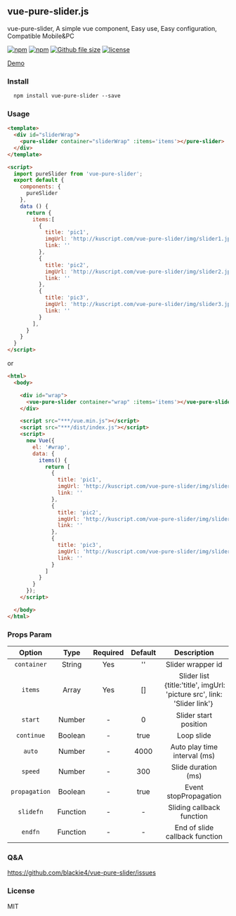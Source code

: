 ## vue-pure-slider.js

vue-pure-slider, A simple vue component, Easy use, Easy configuration, Compatible Mobile&PC

[![npm](https://img.shields.io/npm/v/vue-pure-slider.svg)](https://www.npmjs.com/package/vue-pure-slider)
[![npm](https://img.shields.io/npm/dm/vue-pure-slider.svg)](https://www.npmjs.com/package/vue-pure-slider)
[![Github file size](https://img.shields.io/github/size/blackie4/vue-pure-slider/dist/index.js.svg)](https://www.npmjs.com/package/vue-pure-slider)
[![license](https://img.shields.io/github/license/mashape/apistatus.svg)](https://www.npmjs.com/package/vue-pure-slider)

[Demo](http://kuscript.com/vue-pure-slider/index.html)

### Install

```html
  npm install vue-pure-slider --save
```

### Usage

```html
<template>
  <div id="sliderWrap">
    <pure-slider container="sliderWrap" :items='items'></pure-slider>
  </div>
</template>

<script>
  import pureSlider from 'vue-pure-slider';
  export default {
    components: {
      pureSlider
    },
    data () {
      return {
        items:[
          {
            title: 'pic1',
            imgUrl: 'http://kuscript.com/vue-pure-slider/img/slider1.jpg',
            link: ''
          },
          {
            title: 'pic2',
            imgUrl: 'http://kuscript.com/vue-pure-slider/img/slider2.jpg',
            link: ''
          },
          {
            title: 'pic3',
            imgUrl: 'http://kuscript.com/vue-pure-slider/img/slider3.jpg',
            link: ''
          }
        ],
      }
    }
  }
</script>
```
or
```html
<html>
  <body>

    <div id="wrap">
      <vue-pure-slider container="wrap" :items='items'></vue-pure-slider>
    </div>

    <script src="***/vue.min.js"></script>
    <script src="***/dist/index.js"></script>
    <script>
      new Vue({
        el: '#wrap',
        data: {
          items() {
            return [
              {
                title: 'pic1',
                imgUrl: 'http://kuscript.com/vue-pure-slider/img/slider1.jpg',
                link: ''
              },
              {
                title: 'pic2',
                imgUrl: 'http://kuscript.com/vue-pure-slider/img/slider2.jpg',
                link: ''
              },
              {
                title: 'pic3',
                imgUrl: 'http://kuscript.com/vue-pure-slider/img/slider3.jpg',
                link: ''
              }
            ]
          }
        }
      });
    </script>

  </body>
</html>
```

### Props Param
<table width="100%">
  <thead>
    <tr>
      <th width="15%">Option</th>
      <th width="15%">Type</th>
      <th width="15%">Required</th>
      <th width="15%">Default</th>
      <th width="40%">Description</th>
    </tr>
  </thead>
  <tbody>
    <tr align="center">
      <td><code>container</code></td>
      <td>String</td>
      <td>Yes</td>
      <td>''</td>
      <td>Slider wrapper id</td>
    </tr>
    <tr align="center">
      <td><code>items</code></td>
      <td>Array</td>
      <td>Yes</td>
      <td>[]</td>
      <td>Slider list｛title:'title', imgUrl: 'picture src', link: 'Slider link'｝</td>
    </tr>
    <tr align="center">
      <td><code>start</code></td>
      <td>Number</td>
      <td>-</td>
      <td>0</td>
      <td>Slider start position</td>
    </tr>
    <tr align="center">
      <td><code>continue</code></td>
      <td>Boolean</td>
      <td>-</td>
      <td>true</td>
      <td>Loop slide</td>
    </tr>
    <tr align="center">
      <td><code>auto</code></td>
      <td>Number</td>
      <td>-</td>
      <td>4000</td>
      <td>Auto play time interval (ms)</td>
    </tr>
    <tr align="center">
      <td><code>speed</code></td>
      <td>Number</td>
      <td>-</td>
      <td>300</td>
      <td>Slide duration (ms)</td>
    </tr>
    <tr align="center">
      <td><code>propagation</code></td>
      <td>Boolean</td>
      <td>-</td>
      <td>true</td>
      <td>Event stopPropagation</td>
    </tr>
    <tr align="center">
      <td><code>slidefn</code></td>
      <td>Function</td>
      <td>-</td>
      <td>-</td>
      <td>Sliding callback function</td>
    </tr>
    <tr align="center">
      <td><code>endfn</code></td>
      <td>Function</td>
      <td>-</td>
      <td>-</td>
      <td>End of slide callback function</td>
    </tr>
  </tbody>
</table>

### Q&A
https://github.com/blackie4/vue-pure-slider/issues

### License
MIT
